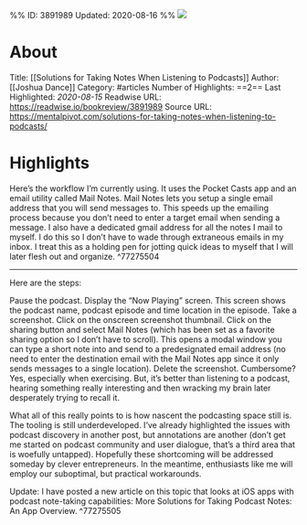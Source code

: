%%
ID: 3891989
Updated: 2020-08-16
%%
![](https://readwise-assets.s3.amazonaws.com/static/images/article0.00998d930354.png)

# About
Title: [[Solutions for Taking Notes When Listening to Podcasts]]
Author: [[Joshua Dance]]
Category: #articles
Number of Highlights: ==2==
Last Highlighted: *2020-08-15*
Readwise URL: https://readwise.io/bookreview/3891989
Source URL: https://mentalpivot.com/solutions-for-taking-notes-when-listening-to-podcasts/


# Highlights 
Here’s the workflow I’m currently using. It uses the Pocket Casts app and an email utility called Mail Notes. Mail Notes lets you setup a single email address that you will send messages to. This speeds up the emailing process because you don’t need to enter a target email when sending a message. I also have a dedicated gmail address for all the notes I mail to myself. I do this so I don’t have to wade through extraneous emails in my inbox. I treat this as a holding pen for jotting quick ideas to myself that I will later flesh out and organize.  ^77275504

---

Here are the steps:

Pause the podcast.
Display the “Now Playing” screen. This screen shows the podcast name, podcast episode and time location in the episode.
Take a screenshot.
Click on the onscreen screenshot thumbnail.
Click on the sharing button and select Mail Notes (which has been set as a favorite sharing option so I don’t have to scroll).
This opens a modal window you can type a short note into and send to a predesignated email address (no need to enter the destination email with the Mail Notes app since it only sends messages to a single location).
Delete the screenshot.
Cumbersome? Yes, especially when exercising. But, it’s better than listening to a podcast, hearing something really interesting and then wracking my brain later desperately trying to recall it.

What all of this really points to is how nascent the podcasting space still is. The tooling is still underdeveloped. I’ve already highlighted the issues with podcast discovery in another post, but annotations are another (don’t get me started on podcast community and user dialogue, that’s a third area that is woefully untapped). Hopefully these shortcoming will be addressed someday by clever entrepreneurs. In the meantime, enthusiasts like me will employ our suboptimal, but practical workarounds.

Update: I have posted a new article on this topic that looks at iOS apps with podcast note-taking capabilities: More Solutions for Taking Podcast Notes: An App Overview.  ^77275505

